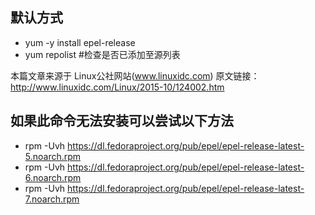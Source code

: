 ## 默认方式
- yum -y install epel-release
- yum repolist    #检查是否已添加至源列表

本篇文章来源于 Linux公社网站(www.linuxidc.com)  原文链接：http://www.linuxidc.com/Linux/2015-10/124002.htm
## 如果此命令无法安装可以尝试以下方法
- rpm -Uvh https://dl.fedoraproject.org/pub/epel/epel-release-latest-5.noarch.rpm
- rpm -Uvh https://dl.fedoraproject.org/pub/epel/epel-release-latest-6.noarch.rpm
- rpm -Uvh https://dl.fedoraproject.org/pub/epel/epel-release-latest-7.noarch.rpm
